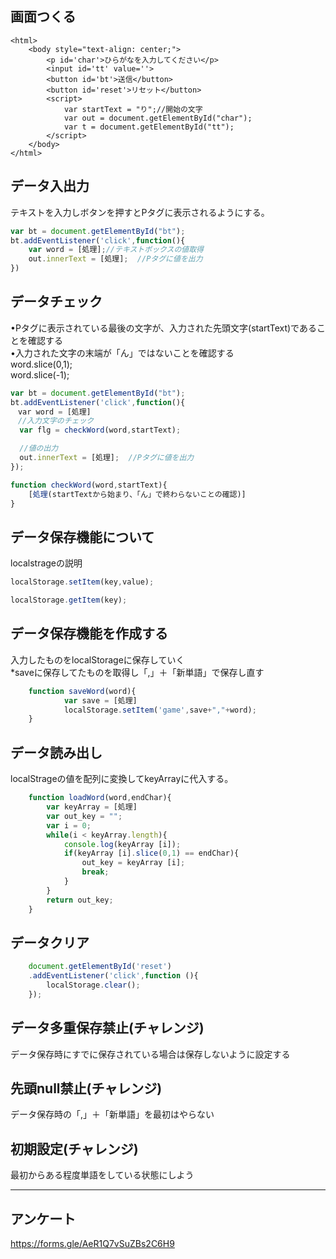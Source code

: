 ## 画面つくる
```
<html>
    <body style="text-align: center;">  
        <p id='char'>ひらがなを入力してください</p>  
        <input id='tt' value=''>  
        <button id='bt'>送信</button>  
        <button id='reset'>リセット</button>  
        <script>  
            var startText = "り";//開始の文字  
            var out = document.getElementById("char");  
            var t = document.getElementById("tt");    
        </script>  
    </body>  
</html>
```



## データ入出力
テキストを入力しボタンを押すとPタグに表示されるようにする。  
```javascript
var bt = document.getElementById("bt");
bt.addEventListener('click',function(){
    var word = [処理];//テキストボックスの値取得    
    out.innerText = [処理];  //Pタグに値を出力
})
```

## データチェック
•Pタグに表示されている最後の文字が、入力された先頭文字(startText)であることを確認する  
•入力された文字の末端が「ん」ではないことを確認する  
word.slice(0,1);   
word.slice(-1);
```javascript
var bt = document.getElementById("bt");
bt.addEventListener('click',function(){
　var word = [処理]
　//入力文字のチェック
  var flg = checkWord(word,startText);

  //値の出力
  out.innerText = [処理];  //Pタグに値を出力
});

function checkWord(word,startText){
    [処理(startTextから始まり、「ん」で終わらないことの確認)]
}
```

## データ保存機能について
localstrageの説明  
```javascript
localStorage.setItem(key,value);

localStorage.getItem(key);
```

## データ保存機能を作成する
入力したものをlocalStorageに保存していく    
*saveに保存してたものを取得し「,」＋「新単語」で保存し直す
```javascript
    function saveWord(word){
            var save = [処理]
            localStorage.setItem('game',save+","+word);
    }

```






## データ読み出し
localStrageの値を配列に変換してkeyArrayに代入する。
```javascript
    function loadWord(word,endChar){
        var keyArray = [処理]
        var out_key = "";
        var i = 0;
        while(i < keyArray.length){
            console.log(keyArray [i]);
            if(keyArray [i].slice(0,1) == endChar){
                out_key = keyArray [i];
                break;
            }
        }
        return out_key;
    }
```




## データクリア
```javascript
    document.getElementById('reset')
    .addEventListener('click',function (){
        localStorage.clear();
    });
```

## データ多重保存禁止(チャレンジ)
データ保存時にすでに保存されている場合は保存しないように設定する




## 先頭null禁止(チャレンジ)
データ保存時の「,」＋「新単語」を最初はやらない



## 初期設定(チャレンジ)
最初からある程度単語をしている状態にしよう

   
   
   


------


## アンケート
https://forms.gle/AeR1Q7vSuZBs2C6H9
